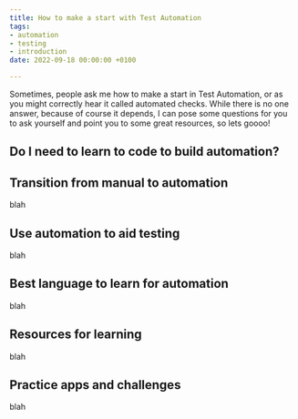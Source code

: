 ```yaml
---
title: How to make a start with Test Automation
tags:
- automation
- testing
- introduction
date: 2022-09-18 00:00:00 +0100

---
```

Sometimes, people ask me how to make a start in Test Automation, or as you might correctly hear it called automated checks. While there is no one answer, because of course it depends, I can pose some questions for you to ask yourself and point you to some great resources, so lets goooo!

## Do I need to learn to code to build automation?

## Transition from manual to automation

blah

## Use automation to aid testing

blah

## Best language to learn for automation

blah

## Resources for learning

blah

## Practice apps and challenges

blah